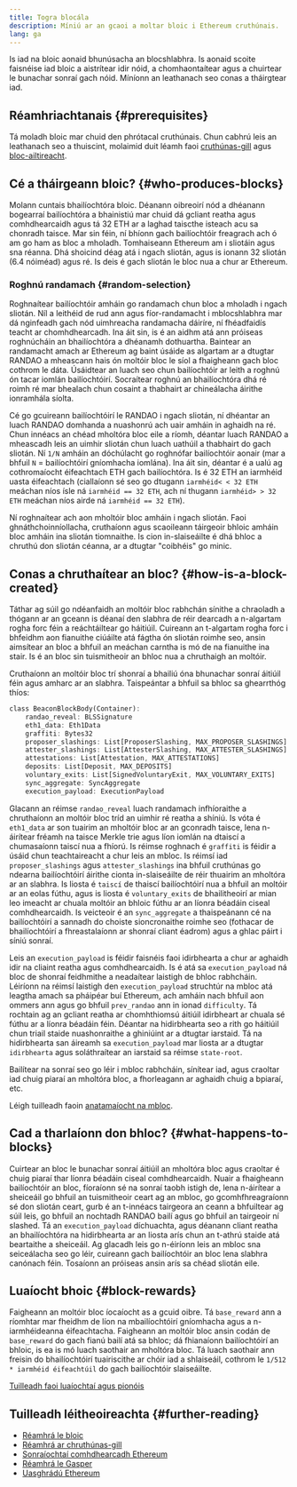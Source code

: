 ```yaml
---
title: Togra blocála
description: Míniú ar an gcaoi a moltar bloic i Ethereum cruthúnais.
lang: ga
---
```


Is iad na bloic aonaid bhunúsacha an blocshlabhra. Is aonaid scoite faisnéise iad bloic a aistrítear idir nóid, a chomhaontaítear agus a chuirtear le bunachar sonraí gach nóid. Míníonn an leathanach seo conas a tháirgtear iad.

## Réamhriachtanais {#prerequisites}

Tá moladh bloic mar chuid den phrótacal cruthúnais. Chun cabhrú leis an leathanach seo a thuiscint, molaimid duit léamh faoi [cruthúnas-gill](/developers/docs/consensus-mechanisms/pos/) agus [bloc-ailtireacht](/developers/docs/blocks/).

## Cé a tháirgeann bloic? {#who-produces-blocks}

Molann cuntais bhailíochtóra bloic. Déanann oibreoirí nód a dhéanann bogearraí bailíochtóra a bhainistiú mar chuid dá gcliant reatha agus comhdhearcaidh agus tá 32 ETH ar a laghad taiscthe isteach acu sa chonradh taisce. Mar sin féin, ní bhíonn gach bailíochtóir freagrach ach ó am go ham as bloc a mholadh. Tomhaiseann Ethereum am i sliotáin agus sna réanna. Dhá shoicind déag atá i ngach sliotán, agus is ionann 32 sliotán (6.4 nóiméad) agus ré. Is deis é gach sliotán le bloc nua a chur ar Ethereum.

### Roghnú randamach {#random-selection}

Roghnaítear bailíochtóir amháin go randamach chun bloc a mholadh i ngach sliotán. Níl a leithéid de rud ann agus fíor-randamacht i mblocshlabhra mar dá nginfeadh gach nód uimhreacha randamacha dáiríre, ní fhéadfaidís teacht ar chomhdhearcadh. Ina áit sin, is é an aidhm atá ann próiseas roghnúcháin an bhailíochtóra a dhéanamh dothuartha. Baintear an randamacht amach ar Ethereum ag baint úsáide as algartam ar a dtugtar RANDAO a mheascann hais ón moltóir bloc le síol a fhaigheann gach bloc cothrom le dáta. Úsáidtear an luach seo chun bailíochtóir ar leith a roghnú ón tacar iomlán bailíochtóirí. Socraítear roghnú an bhailíochtóra dhá ré roimh ré mar bhealach chun cosaint a thabhairt ar chineálacha áirithe ionramhála síolta.

Cé go gcuireann bailíochtóirí le RANDAO i ngach sliotán, ní dhéantar an luach RANDAO domhanda a nuashonrú ach uair amháin in aghaidh na ré. Chun innéacs an chéad mholtóra bloc eile a ríomh, déantar luach RANDAO a mheascadh leis an uimhir sliotán chun luach uathúil a thabhairt do gach sliotán. Ní `1/N` amháin an dóchúlacht go roghnófar bailíochtóir aonair (mar a bhfuil `N` = bailíochtóirí gníomhacha iomlána). Ina áit sin, déantar é a ualú ag cothromaíocht éifeachtach ETH gach bailíochtóra. Is é 32 ETH an iarmhéid uasta éifeachtach (ciallaíonn sé seo go dtugann `iarmhéid< < 32 ETH` meáchan níos ísle ná `iarmhéid == 32 ETH`, ach ní thugann `iarmhéid> > 32 ETH` meáchan níos airde ná `iarmhéid == 32 ETH`).

Ní roghnaítear ach aon mholtóir bloc amháin i ngach sliotán. Faoi ghnáthchoinníollacha, cruthaíonn agus scaoileann táirgeoir bhloic amháin bloc amháin ina sliotán tiomnaithe. Is cion in-slaiseáilte é dhá bhloc a chruthú don sliotán céanna, ar a dtugtar "coibhéis" go minic.

## Conas a chruthaítear an bloc? {#how-is-a-block-created}

Táthar ag súil go ndéanfaidh an moltóir bloc rabhchán sínithe a chraoladh a thógann ar an gceann is déanaí den slabhra de réir dearcadh a n-algartam rogha forc féin a reáchtáiltear go háitiúil. Cuireann an t-algartam rogha forc i bhfeidhm aon fianuithe ciúáilte atá fágtha ón sliotán roimhe seo, ansin aimsítear an bloc a bhfuil an meáchan carntha is mó de na fianuithe ina stair. Is é an bloc sin tuismitheoir an bhloc nua a chruthaigh an moltóir.

Cruthaíonn an moltóir bloc trí shonraí a bhailiú óna bhunachar sonraí áitiúil féin agus amharc ar an slabhra. Taispeántar a bhfuil sa bhloc sa ghearrthóg thíos:

```rust
class BeaconBlockBody(Container):
    randao_reveal: BLSSignature
    eth1_data: Eth1Data
    graffiti: Bytes32
    proposer_slashings: List[ProposerSlashing, MAX_PROPOSER_SLASHINGS]
    attester_slashings: List[AttesterSlashing, MAX_ATTESTER_SLASHINGS]
    attestations: List[Attestation, MAX_ATTESTATIONS]
    deposits: List[Deposit, MAX_DEPOSITS]
    voluntary_exits: List[SignedVoluntaryExit, MAX_VOLUNTARY_EXITS]
    sync_aggregate: SyncAggregate
    execution_payload: ExecutionPayload
```

Glacann an réimse `randao_reveal` luach randamach infhíoraithe a chruthaíonn an moltóir bloc tríd an uimhir ré reatha a shíniú. Is vóta é `eth1_data` ar son tuairim an mholtóir bloc ar an gconradh taisce, lena n-áirítear fréamh na taisce Merkle trie agus líon iomlán na dtaiscí a chumasaíonn taiscí nua a fhíorú. Is réimse roghnach é `graffiti` is féidir a úsáid chun teachtaireacht a chur leis an mbloc. Is réimsí iad `proposer_slashings` agus `attester_slashings` ina bhfuil cruthúnas go ndearna bailíochtóirí áirithe cionta in-slaiseáilte de réir thuairim an mholtóra ar an slabhra. Is liosta é `taiscí` de thaiscí bailíochtóirí nua a bhfuil an moltóir ar an eolas fúthu, agus is liosta é `voluntary_exits` de bhailitheoirí ar mian leo imeacht ar chuala moltóir an bhloic fúthu ar an líonra béadáin ciseal comhdhearcaidh. Is veicteoir é an `sync_aggregate` a thaispeánann cé na bailíochtóirí a sannadh do choiste sioncronaithe roimhe seo (fothacar de bhailíochtóirí a fhreastalaíonn ar shonraí cliant éadrom) agus a ghlac páirt i síniú sonraí.

Leis an `execution_payload` is féidir faisnéis faoi idirbhearta a chur ar aghaidh idir na cliaint reatha agus comhdhearcaidh. Is é atá sa `execution_payload` ná bloc de shonraí feidhmithe a neadaítear laistigh de bhloc rabhcháin. Léiríonn na réimsí laistigh den `execution_payload` struchtúr na mbloc atá leagtha amach sa pháipéar buí Ethereum, ach amháin nach bhfuil aon ommers ann agus go bhfuil `prev_randao` ann in ionad `difficulty`. Tá rochtain ag an gcliant reatha ar chomhthiomsú áitiúil idirbheart ar chuala sé fúthu ar a líonra béadáin féin. Déantar na hidirbhearta seo a rith go háitiúil chun triail staide nuashonraithe a ghiniúint ar a dtugtar iarstaid. Tá na hidirbhearta san áireamh sa `execution_payload` mar liosta ar a dtugtar `idirbhearta` agus soláthraítear an iarstaid sa réimse `state-root`.

Bailítear na sonraí seo go léir i mbloc rabhcháin, sínítear iad, agus craoltar iad chuig piaraí an mholtóra bloc, a fhorleagann ar aghaidh chuig a bpiaraí, etc.

Léigh tuilleadh faoin [anatamaíocht na mbloc](/developers/docs/blocks).

## Cad a tharlaíonn don bhloc? {#what-happens-to-blocks}

Cuirtear an bloc le bunachar sonraí áitiúil an mholtóra bloc agus craoltar é chuig piaraí thar líonra béadáin ciseal comhdhearcaidh. Nuair a fhaigheann bailíochtóir an bloc, fíoraíonn sé na sonraí taobh istigh de, lena n-áirítear a sheiceáil go bhfuil an tuismitheoir ceart ag an mbloc, go gcomhfhreagraíonn sé don sliotán ceart, gurb é an t-innéacs tairgeora an ceann a bhfuiltear ag súil leis, go bhfuil an nochtadh RANDAO bailí agus go bhfuil an tairgeoir ní slashed. Tá an `execution_payload` díchuachta, agus déanann cliant reatha an bhailíochtóra na hidirbhearta ar an liosta arís chun an t-athrú staide atá beartaithe a sheiceáil. Ag glacadh leis go n-éiríonn leis an mbloc sna seiceálacha seo go léir, cuireann gach bailíochtóir an bloc lena slabhra canónach féin. Tosaíonn an próiseas ansin arís sa chéad sliotán eile.

## Luaíocht bhoic {#block-rewards}

Faigheann an moltóir bloc íocaíocht as a gcuid oibre. Tá `base_reward` ann a ríomhtar mar fheidhm de líon na mbailíochtóirí gníomhacha agus a n-iarmhéideanna éifeachtacha. Faigheann an moltóir bloc ansin codán de `base_reward` do gach fianú bailí atá sa bhloc; dá fhianaíonn bailíochtóirí an bhloic, is ea is mó luach saothair an mholtóra bloc. Tá luach saothair ann freisin do bhailíochtóirí tuairiscithe ar chóir iad a shlaiseáil, cothrom le `1/512 * iarmhéid éifeachtúil` do gach bailíochtóir slaiseáilte.

[Tuilleadh faoi luaíochtaí agus pionóis](/developers/docs/consensus-mechanisms/pos/rewards-and-penalties)

## Tuilleadh léitheoireachta {#further-reading}

- [Réamhrá le bloic](/developers/docs/blocks/)
- [Réamhrá ar chruthúnas-gill](/developers/docs/consensus-mechanisms/pos/)
- [Sonraíochtaí comhdhearcadh Ethereum](https://github.com/ethereum/consensus-specs)
- [Réamhrá le Gasper](/developers/docs/consensus-mechanisms/pos/)
- [Uasghrádú Ethereum](https://eth2book.info/)
